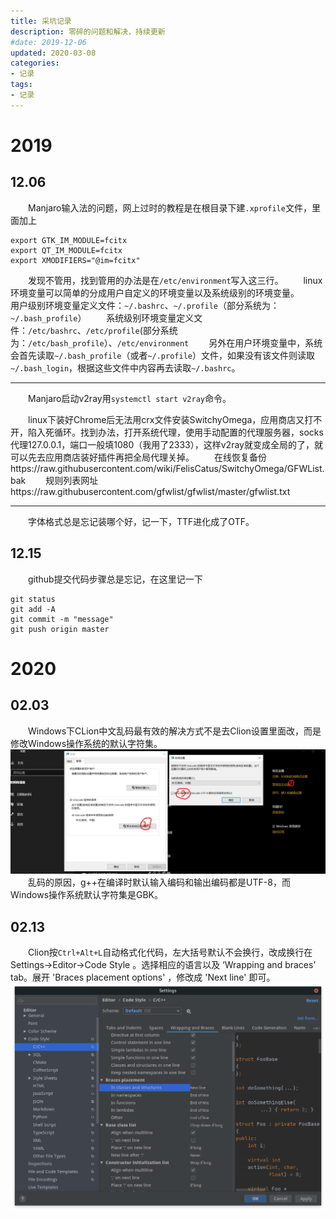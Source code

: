 ```yaml
---
title: 采坑记录
description: 零碎的问题和解决，持续更新
#date: 2019-12-06 
updated: 2020-03-08
categories:
- 记录
tags:
- 记录
---
```


# 2019

## 12.06
&emsp;&emsp;Manjaro输入法的问题，网上过时的教程是在根目录下建`.xprofile`文件，里面加上
```
export GTK_IM_MODULE=fcitx
export QT_IM_MODULE=fcitx
export XMODIFIERS="@im=fcitx"
```
&emsp;&emsp;发现不管用，找到管用的办法是在`/etc/environment`写入这三行。
&emsp;&emsp;linux环境变量可以简单的分成用户自定义的环境变量以及系统级别的环境变量。
&emsp;&emsp;用户级别环境变量定义文件：`~/.bashrc`、`~/.profile`（部分系统为：`~/.bash_profile`）
&emsp;&emsp;系统级别环境变量定义文件：`/etc/bashrc`、`/etc/profile`(部分系统为：`/etc/bash_profile`）、`/etc/environment`
&emsp;&emsp;另外在用户环境变量中，系统会首先读取`~/.bash_profile`（或者`~/.profile`）文件，如果没有该文件则读取`~/.bash_login`，根据这些文件中内容再去读取`~/.bashrc`。

***

&emsp;&emsp;Manjaro启动v2ray用`systemctl start v2ray`命令。

&emsp;&emsp;linux下装好Chrome后无法用crx文件安装SwitchyOmega，应用商店又打不开，陷入死循环。找到办法，打开系统代理，使用手动配置的代理服务器，socks代理127.0.0.1，端口一般填1080（我用了2333），这样v2ray就变成全局的了，就可以先去应用商店装好插件再把全局代理关掉。
&emsp;&emsp;在线恢复备份https://raw.githubusercontent.com/wiki/FelisCatus/SwitchyOmega/GFWList.bak
&emsp;&emsp;规则列表网址https://raw.githubusercontent.com/gfwlist/gfwlist/master/gfwlist.txt

***

&emsp;&emsp;字体格式总是忘记装哪个好，记一下，TTF进化成了OTF。

## 12.15
&emsp;&emsp;github提交代码步骤总是忘记，在这里记一下
```
git status
git add -A
git commit -m "message"
git push origin master
```

# 2020

## 02.03
&emsp;&emsp;Windows下CLion中文乱码最有效的解决方式不是去Clion设置里面改，而是修改Windows操作系统的默认字符集。
![win10设置系统默认编码为utf-8](/img/200203/200203-win10设置系统默认编码为utf-8.png)
&emsp;&emsp;乱码的原因，g++在编译时默认输入编码和输出编码都是UTF-8，而Windows操作系统默认字符集是GBK。

## 02.13
&emsp;&emsp;Clion按`Ctrl+Alt+L`自动格式化代码，左大括号默认不会换行，改成换行在 Settings->Editor->Code Style 。选择相应的语言以及 ‘Wrapping and braces’ tab。展开 'Braces placement options' ，修改成 'Next line' 即可。
![200312-Clion格式化代码](/img/200203/200312-Clion格式化代码.png)

## 